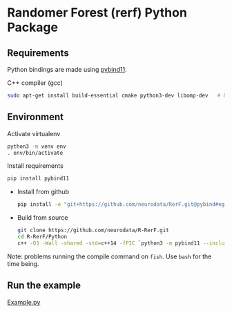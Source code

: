 # Randomer Forest (rerf) Python Package

## Requirements

Python bindings are made using [pybind11](https://github.com/pybind/pybind11).

C++ compiler (gcc)

  ```sh
  sudo apt-get install build-essential cmake python3-dev libomp-dev   # Ubuntu/Debian
  ```

## Environment

Activate virtualenv

```sh
python3 -m venv env
. env/bin/activate
```

Install requirements

```sh
pip install pybind11
```

- Install from github

  ```sh
  pip install -e "git+https://github.com/neurodata/RerF.git@pybind#egg=rerf&subdirectory=Python"
  ```

- Build from source

  ```sh
  git clone https://github.com/neurodata/R-RerF.git
  cd R-RerF/Python
  c++ -O3 -Wall -shared -std=c++14 -fPIC `python3 -m pybind11 --includes` packedForest.cpp -o pyfp`python3-config --extension-suffix`
  ```

Note: problems running the compile command on `fish`.  Use `bash` for the time being.

## Run the example

[Example.py](example.py)
